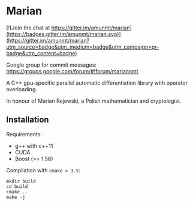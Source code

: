 Marian
======

[![Join the chat at https://gitter.im/amunmt/marian](https://badges.gitter.im/amunmt/marian.svg)](https://gitter.im/amunmt/marian?utm_source=badge&utm_medium=badge&utm_campaign=pr-badge&utm_content=badge)

Google group for commit messages: https://groups.google.com/forum/#!forum/mariannmt

A C++ gpu-specific parallel automatic differentiation library
with operator overloading.

In honour of Marian Rejewski, a Polish mathematician and
cryptologist.

Installation
------------

Requirements:

* g++ with c++11
* CUDA
* Boost (>= 1.56)

Compilation with `cmake > 3.5`:

    mkdir build
    cd build
    cmake ..
    make -j
